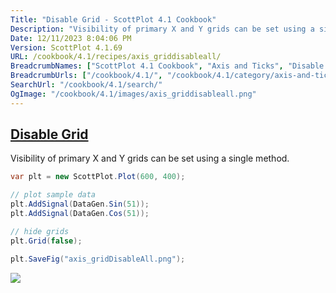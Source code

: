 ```yaml
---
Title: "Disable Grid - ScottPlot 4.1 Cookbook"
Description: "Visibility of primary X and Y grids can be set using a single method."
Date: 12/11/2023 8:04:06 PM
Version: ScottPlot 4.1.69
URL: /cookbook/4.1/recipes/axis_griddisableall/
BreadcrumbNames: ["ScottPlot 4.1 Cookbook", "Axis and Ticks", "Disable Grid"]
BreadcrumbUrls: ["/cookbook/4.1/", "/cookbook/4.1/category/axis-and-ticks", "/cookbook/4.1/recipes/axis_griddisableall/"]
SearchUrl: "/cookbook/4.1/search/"
OgImage: "/cookbook/4.1/images/axis_griddisableall.png"
---
```


<h2><a href='/cookbook/4.1/recipes/axis_griddisableall/'>Disable Grid</a></h2>

Visibility of primary X and Y grids can be set using a single method.

```cs
var plt = new ScottPlot.Plot(600, 400);

// plot sample data
plt.AddSignal(DataGen.Sin(51));
plt.AddSignal(DataGen.Cos(51));

// hide grids
plt.Grid(false);

plt.SaveFig("axis_gridDisableAll.png");
```

<img src='../../images/axis_griddisableall.png' class='d-block mx-auto my-5' />


